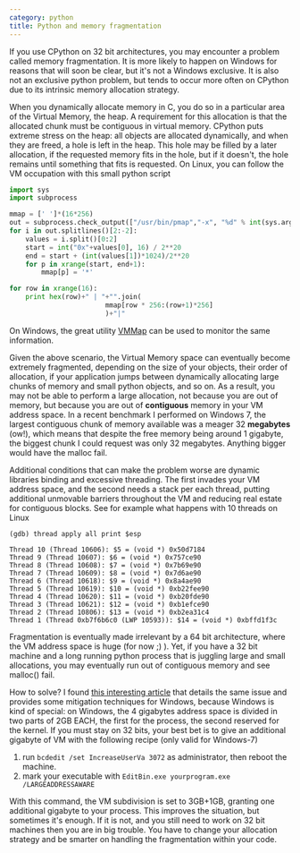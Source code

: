 ```yaml
---
category: python
title: Python and memory fragmentation
---
```


If you use CPython on 32 bit architectures, you may encounter a problem
called memory fragmentation. It is more likely to happen on Windows for
reasons that will soon be clear, but it\'s not a Windows exclusive. It
is also not an exclusive python problem, but tends to occur more often
on CPython due to its intrinsic memory allocation strategy.

When you dynamically allocate memory in C, you do so in a particular
area of the Virtual Memory, the heap. A requirement for this allocation
is that the allocated chunk must be contiguous in virtual memory.
CPython puts extreme stress on the heap: all objects are allocated
dynamically, and when they are freed, a hole is left in the heap. This
hole may be filled by a later allocation, if the requested memory fits
in the hole, but if it doesn\'t, the hole remains until something that
fits is requested. On Linux, you can follow the VM occupation with this
small python script

```python
import sys
import subprocess

mmap = [' ']*(16*256)
out = subprocess.check_output(["/usr/bin/pmap","-x", "%d" % int(sys.argv[1])])
for i in out.splitlines()[2:-2]:
    values = i.split()[0:2]
    start = int("0x"+values[0], 16) / 2**20
    end = start + (int(values[1])*1024)/2**20
    for p in xrange(start, end+1):
        mmap[p] = '*'

for row in xrange(16):
    print hex(row)+" | "+"".join( 
                        mmap[row * 256:(row+1)*256]
                        )+"|"
```

On Windows, the great utility
[VMMap](http://technet.microsoft.com/en-us/sysinternals/dd535533.aspx)
can be used to monitor the same information.

Given the above scenario, the Virtual Memory space can eventually become
extremely fragmented, depending on the size of your objects, their order
of allocation, if your application jumps between dynamically allocating
large chunks of memory and small python objects, and so on. As a result,
you may not be able to perform a large allocation, not because you are
out of memory, but because you are out of **contiguous** memory in your
VM address space. In a recent benchmark I performed on Windows 7, the
largest contiguous chunk of memory available was a meager 32
**megabytes** (ow!), which means that despite the free memory being
around 1 gigabyte, the biggest chunk I could request was only 32
megabytes. Anything bigger would have the malloc fail.

Additional conditions that can make the problem worse are dynamic
libraries binding and excessive threading. The first invades your VM
address space, and the second needs a stack per each thread, putting
additional unmovable barriers throughout the VM and reducing real estate
for contiguous blocks. See for example what happens with 10 threads on
Linux

```
(gdb) thread apply all print $esp

Thread 10 (Thread 10606): $5 = (void *) 0x50d7184
Thread 9 (Thread 10607): $6 = (void *) 0x757ce90
Thread 8 (Thread 10608): $7 = (void *) 0x7b69e90
Thread 7 (Thread 10609): $8 = (void *) 0x7d6ae90
Thread 6 (Thread 10618): $9 = (void *) 0x8a4ae90
Thread 5 (Thread 10619): $10 = (void *) 0xb22fee90
Thread 4 (Thread 10620): $11 = (void *) 0xb20fde90
Thread 3 (Thread 10621): $12 = (void *) 0xb1efce90
Thread 2 (Thread 10806): $13 = (void *) 0xb2ea31c4
Thread 1 (Thread 0xb7f6b6c0 (LWP 10593)): $14 = (void *) 0xbffd1f3c
```

Fragmentation is eventually made irrelevant by a 64 bit architecture,
where the VM address space is huge (for now ;) ). Yet, if you have a 32
bit machine and a long running python process that is juggling large and
small allocations, you may eventually run out of contiguous memory and
see malloc() fail.

How to solve? I found [this interesting
article](http://www.mgroeber.de/misc/windows_heap.html) that details the
same issue and provides some mitigation techniques for Windows, because
Windows is kind of special: on Windows, the 4 gigabytes address space is
divided in two parts of 2GB EACH, the first for the process, the second
reserved for the kernel. If you must stay on 32 bits, your best bet is
to give an additional gigabyte of VM with the following recipe (only
valid for Windows-7)

1.  run `bcdedit /set IncreaseUserVa 3072` as administrator, then reboot
    the machine.
2.  mark your executable with
    `EditBin.exe yourprogram.exe /LARGEADDRESSAWARE`

With this command, the VM subdivision is set to 3GB+1GB, granting one
additional gigabyte to your process. This improves the situation, but
sometimes it\'s enough. If it is not, and you still need to work on 32
bit machines then you are in big trouble. You have to change your
allocation strategy and be smarter on handling the fragmentation within
your code.
